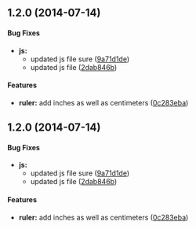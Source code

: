 <a name="1.2.0"></a>
## 1.2.0 (2014-07-14)


#### Bug Fixes

* **js:**
  * updated js file sure ([9a71d1de](https://github.com/hoffman211/npm-version-testing/commit/9a71d1de437593fe49e182b8bfa19d075ea037c6))
  * updated js file ([2dab846b](https://github.com/hoffman211/npm-version-testing/commit/2dab846bac8c5a0396b75414596bed005ca25d62))


#### Features

* **ruler:** add inches as well as centimeters ([0c283eba](https://github.com/hoffman211/npm-version-testing/commit/0c283eba610085b4b67fd275ac272a99f7584870))


<a name="1.2.0"></a>
## 1.2.0 (2014-07-14)


#### Bug Fixes

* **js:**
  * updated js file sure ([9a71d1de](https://github.com/hoffman211/npm-version-testing/commit/9a71d1de437593fe49e182b8bfa19d075ea037c6))
  * updated js file ([2dab846b](https://github.com/hoffman211/npm-version-testing/commit/2dab846bac8c5a0396b75414596bed005ca25d62))


#### Features

* **ruler:** add inches as well as centimeters ([0c283eba](https://github.com/hoffman211/npm-version-testing/commit/0c283eba610085b4b67fd275ac272a99f7584870))

